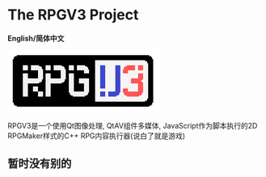 # The RPGV3 Project

**English/简体中文**

![RpgV3_Logo](data/git/rpgv3_logo.png "RPGV3_LOGO")

RPGV3是一个使用Qt图像处理, QtAV组件多媒体, JavaScript作为脚本执行的2D RPGMaker样式的C++ RPG内容执行器(说白了就是游戏)

## 暂时没有别的
